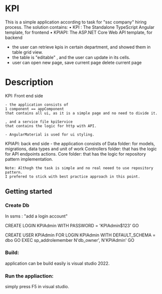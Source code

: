 # KPI
This is a simple application according to task for "ssc company" hiring process.
The solution contains:
• KPI : The Standalone TypeScript Angular template, for frontend
• KPIAPI: The ASP.NET Core Web API template, for backend

- the user can retrieve kpis in certain department, and 
showed them in table grid view.
- the table is "editable" , and the user can update in its cells.
- user can open new page,
  save current page
  delete current page


# Description

KPI: Front end side

	- the application consists of 
	1 component == appComponent
	that contains all ui, as it is a simple page and no need to divide it.

	, and a service file kpiService
	that contains the logic for http with API.

	- AngularMaterial is used for ui styling.
	
KPIAPI: back end side
	- the application consists of 
	Data folder: for models, migrations, data types and unit of work
	Controllers folder: that has the logic for API endpoints actions.
	Core folder: that has the logic for repository pattern implementation.
	
	Note: Althogh the task is simple and no real neeed to use repository pattern.
	I prefered to stick with best practice approach in this point.
	
## Getting started

### Create Db
In ssms :
"add a login account"

CREATE LOGIN KPIAdmin
 WITH PASSWORD = 'KPIAdmin$123'
GO

CREATE USER KPIAdmin
 FOR LOGIN KPIAdmin
 WITH DEFAULT_SCHEMA = dbo
GO
EXEC sp_addrolemember N'db_owner', N'KPIAdmin'
GO

### Build:
application can be build easily is visual studio 2022.


### Run the appliaction:
simply press F5 in visual studio.

